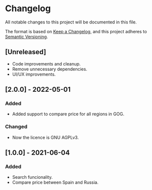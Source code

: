# Changelog

All notable changes to this project will be documented in this file.

The format is based on [Keep a Changelog](https://keepachangelog.com/en/1.0.0/),
and this project adheres to [Semantic Versioning](https://semver.org/spec/v2.0.0.html).

## [Unreleased]

- Code improvements and cleanup.
- Remove unnecessary dependencies.
- UI/UX improvements.

## [2.0.0] - 2022-05-01

### Added

- Added support to compare price for all regions in GOG.

### Changed

- Now the licence is GNU AGPLv3.

## [1.0.0] - 2021-06-04

### Added

- Search funcionality.
- Compare price between Spain and Russia.

